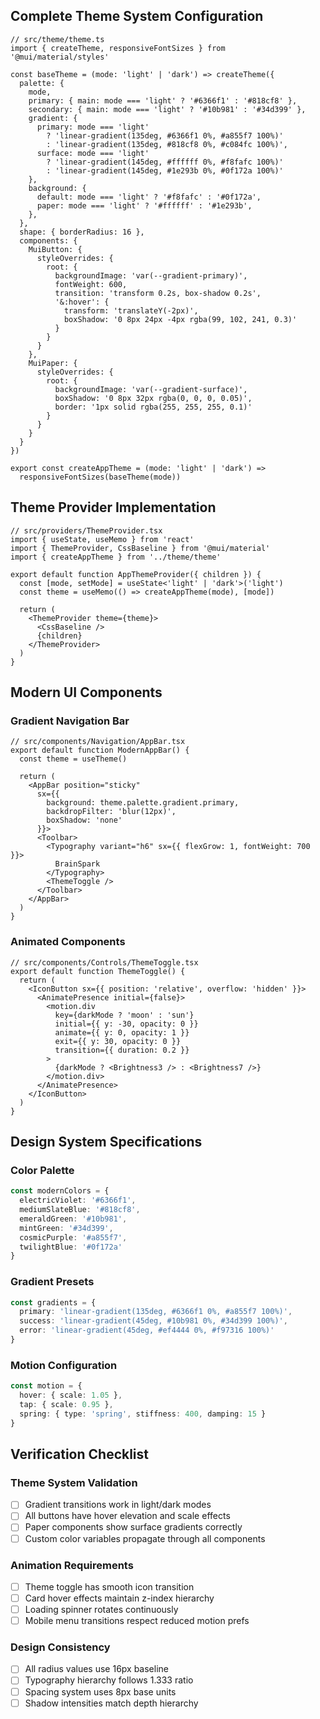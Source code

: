 
## Complete Theme System Configuration  
```tsx  
// src/theme/theme.ts  
import { createTheme, responsiveFontSizes } from '@mui/material/styles'  

const baseTheme = (mode: 'light' | 'dark') => createTheme({  
  palette: {  
    mode,  
    primary: { main: mode === 'light' ? '#6366f1' : '#818cf8' },  
    secondary: { main: mode === 'light' ? '#10b981' : '#34d399' },  
    gradient: {  
      primary: mode === 'light'  
        ? 'linear-gradient(135deg, #6366f1 0%, #a855f7 100%)'  
        : 'linear-gradient(135deg, #818cf8 0%, #c084fc 100%)',  
      surface: mode === 'light'  
        ? 'linear-gradient(145deg, #ffffff 0%, #f8fafc 100%)'  
        : 'linear-gradient(145deg, #1e293b 0%, #0f172a 100%)'  
    },  
    background: {  
      default: mode === 'light' ? '#f8fafc' : '#0f172a',  
      paper: mode === 'light' ? '#ffffff' : '#1e293b',  
    },  
  },  
  shape: { borderRadius: 16 },  
  components: {  
    MuiButton: {  
      styleOverrides: {  
        root: {  
          backgroundImage: 'var(--gradient-primary)',  
          fontWeight: 600,  
          transition: 'transform 0.2s, box-shadow 0.2s',  
          '&:hover': {  
            transform: 'translateY(-2px)',  
            boxShadow: '0 8px 24px -4px rgba(99, 102, 241, 0.3)'  
          }  
        }  
      }  
    },  
    MuiPaper: {  
      styleOverrides: {  
        root: {  
          backgroundImage: 'var(--gradient-surface)',  
          boxShadow: '0 8px 32px rgba(0, 0, 0, 0.05)',  
          border: '1px solid rgba(255, 255, 255, 0.1)'  
        }  
      }  
    }  
  }  
})  

export const createAppTheme = (mode: 'light' | 'dark') =>  
  responsiveFontSizes(baseTheme(mode))  
```  

## Theme Provider Implementation  
```tsx  
// src/providers/ThemeProvider.tsx  
import { useState, useMemo } from 'react'  
import { ThemeProvider, CssBaseline } from '@mui/material'  
import { createAppTheme } from '../theme/theme'  

export default function AppThemeProvider({ children }) {  
  const [mode, setMode] = useState<'light' | 'dark'>('light')  
  const theme = useMemo(() => createAppTheme(mode), [mode])  

  return (  
    <ThemeProvider theme={theme}>  
      <CssBaseline />  
      {children}  
    </ThemeProvider>  
  )  
}  
```  

## Modern UI Components  

### Gradient Navigation Bar  
```tsx  
// src/components/Navigation/AppBar.tsx  
export default function ModernAppBar() {  
  const theme = useTheme()  
    
  return (  
    <AppBar position="sticky"  
      sx={{  
        background: theme.palette.gradient.primary,  
        backdropFilter: 'blur(12px)',  
        boxShadow: 'none'  
      }}>  
      <Toolbar>  
        <Typography variant="h6" sx={{ flexGrow: 1, fontWeight: 700 }}>  
          BrainSpark  
        </Typography>  
        <ThemeToggle />  
      </Toolbar>  
    </AppBar>  
  )  
}  
```  

### Animated Components  
```tsx  
// src/components/Controls/ThemeToggle.tsx  
export default function ThemeToggle() {  
  return (  
    <IconButton sx={{ position: 'relative', overflow: 'hidden' }}>  
      <AnimatePresence initial={false}>  
        <motion.div  
          key={darkMode ? 'moon' : 'sun'}  
          initial={{ y: -30, opacity: 0 }}  
          animate={{ y: 0, opacity: 1 }}  
          exit={{ y: 30, opacity: 0 }}  
          transition={{ duration: 0.2 }}  
        >  
          {darkMode ? <Brightness3 /> : <Brightness7 />}  
        </motion.div>  
      </AnimatePresence>  
    </IconButton>  
  )  
}  
```  

## Design System Specifications  

### Color Palette  
```ts  
const modernColors = {  
  electricViolet: '#6366f1',  
  mediumSlateBlue: '#818cf8',  
  emeraldGreen: '#10b981',  
  mintGreen: '#34d399',  
  cosmicPurple: '#a855f7',  
  twilightBlue: '#0f172a'  
}  
```  

### Gradient Presets  
```ts  
const gradients = {  
  primary: 'linear-gradient(135deg, #6366f1 0%, #a855f7 100%)',  
  success: 'linear-gradient(45deg, #10b981 0%, #34d399 100%)',  
  error: 'linear-gradient(45deg, #ef4444 0%, #f97316 100%)'  
}  
```  

### Motion Configuration  
```ts  
const motion = {  
  hover: { scale: 1.05 },  
  tap: { scale: 0.95 },  
  spring: { type: 'spring', stiffness: 400, damping: 15 }  
}  
```  

## Verification Checklist  

### Theme System Validation  
- [ ] Gradient transitions work in light/dark modes  
- [ ] All buttons have hover elevation and scale effects  
- [ ] Paper components show surface gradients correctly  
- [ ] Custom color variables propagate through all components  

### Animation Requirements  
- [ ] Theme toggle has smooth icon transition  
- [ ] Card hover effects maintain z-index hierarchy  
- [ ] Loading spinner rotates continuously  
- [ ] Mobile menu transitions respect reduced motion prefs  

### Design Consistency  
- [ ] All radius values use 16px baseline  
- [ ] Typography hierarchy follows 1.333 ratio  
- [ ] Spacing system uses 8px base units  
- [ ] Shadow intensities match depth hierarchy